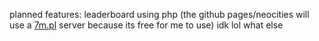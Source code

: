 planned features:
leaderboard using php (the github pages/neocities will use a [7m.pl](https://7m.pl) server because its free for me to use)
idk lol what else
